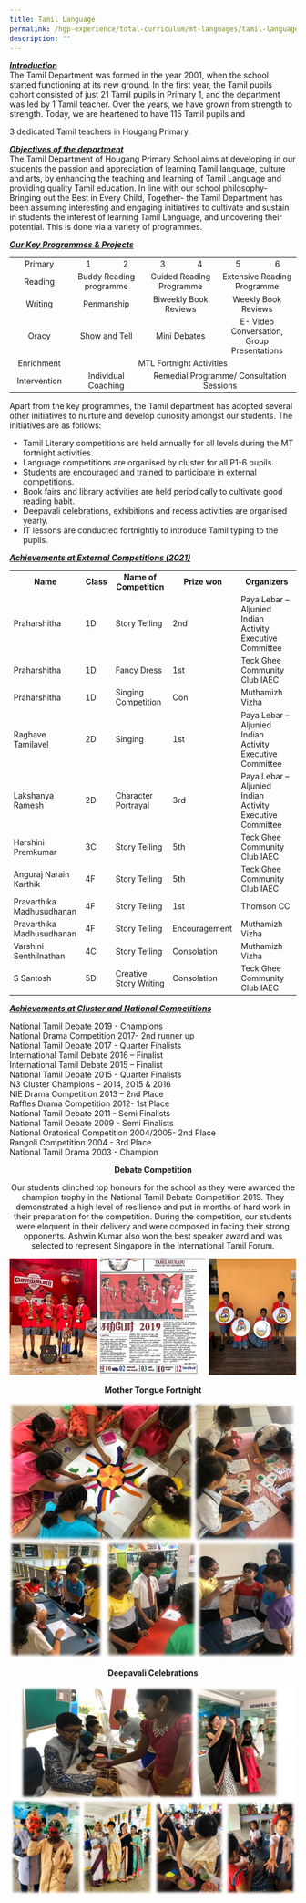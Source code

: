 ```yaml
---
title: Tamil Language
permalink: /hgp-experience/total-curriculum/mt-languages/tamil-language/
description: ""
---
```

<p><strong><em><u>Introduction<br /></u></em></strong>The Tamil Department was formed in the year 2001, when the school started functioning at its new ground. In the first year, the Tamil pupils cohort consisted of just 21 Tamil pupils in Primary 1, and the department was led by 1 Tamil teacher. Over the years, we have grown from strength to strength. Today, we are heartened to have 115 Tamil pupils and</p>
<p>3 dedicated Tamil teachers in Hougang Primary.</p>
<p><strong><em><u>Objectives of the department<br /></u></em></strong>The Tamil Department of Hougang Primary School aims at developing in our students the passion and appreciation of learning Tamil language, culture and arts, by enhancing the teaching and learning of Tamil Language and providing quality Tamil education.&nbsp;In line with our school philosophy- Bringing out the Best in Every Child, Together- the Tamil Department has been assuming interesting and engaging initiatives to cultivate and sustain in students the interest of learning Tamil Language, and uncovering their potential. This is done via a variety of programmes.</p>
<p><strong><em><u>Our Key Programmes &amp; Projects</u></em></strong></p>
<table>
<tbody>
<tr>
<td style="text-align: center;" width="110">Primary</td>
<td style="text-align: center;" width="84">1</td>
<td style="text-align: center;" width="76">2</td>
<td style="text-align: center;" width="88">3</td>
<td style="text-align: center;" width="79">4</td>
<td style="text-align: center;" width="86">5</td>
<td style="text-align: center;" width="78">6</td>
</tr>
<tr>
<td style="text-align: center;" width="110">Reading</td>
<td style="text-align: center;" colspan="2" width="160">Buddy Reading programme</td>
<td style="text-align: center;" colspan="2" width="167">Guided Reading Programme</td>
<td style="text-align: center;" colspan="2" width="164">Extensive Reading Programme</td>
</tr>
<tr>
<td style="text-align: center;" width="110">Writing</td>
<td style="text-align: center;" colspan="2" width="160">Penmanship</td>
<td style="text-align: center;" colspan="2" width="167">Biweekly Book Reviews</td>
<td style="text-align: center;" colspan="2" width="164">Weekly Book Reviews</td>
</tr>
<tr>
<td style="text-align: center;" width="110">Oracy</td>
<td style="text-align: center;" colspan="2" width="160">Show and Tell</td>
<td style="text-align: center;" colspan="2" width="167">Mini Debates</td>
<td style="text-align: center;" colspan="2" width="164">E- Video Conversation, Group Presentations</td>
</tr>
<tr>
<td style="text-align: center;" width="110">Enrichment</td>
<td style="text-align: center;" colspan="6" width="491">MTL Fortnight Activities</td>
</tr>
<tr>
<td style="text-align: center;" width="110">Intervention</td>
<td style="text-align: center;" colspan="2" width="160">Individual Coaching</td>
<td style="text-align: center;" colspan="4" width="331">Remedial Programme/ Consultation Sessions</td>
</tr>
</tbody>
</table>
<p>Apart from the key programmes, the Tamil department has adopted several other initiatives to nurture and develop curiosity amongst our students. The initiatives are as follows:</p>
<ul>
<li>Tamil Literary competitions are held annually for all levels during the MT fortnight activities.</li>
<li>Language competitions are organised by cluster for all P1-6 pupils.</li>
<li>Students are encouraged and trained to participate in external competitions.&nbsp;</li>
<li>Book fairs and library activities are held periodically to cultivate good reading habit.</li>
<li>Deepavali celebrations, exhibitions and recess activities are organised yearly.&nbsp;</li>
<li>IT lessons are conducted fortnightly to introduce Tamil typing to the pupils.</li>
</ul>
<p><strong><em><u>Achievements at External Competitions (2021)<br /></u></em></strong></p>
<table width="0">
<tbody>
<tr>
<td style="text-align: center;" width="134"><strong>Name</strong></td>
<td style="text-align: center;" width="57"><strong>Class</strong></td>
<td style="text-align: center;" width="118"><strong>Name of Competition</strong></td>
<td style="text-align: center;" width="128"><strong>Prize won</strong></td>
<td style="text-align: center;" width="294"><strong>Organizers</strong></td>
</tr>
<tr>
<td width="134">Praharshitha</td>
<td width="57">1D</td>
<td width="118">Story Telling</td>
<td width="128">2nd</td>
<td width="294">Paya Lebar &ndash; Aljunied Indian Activity Executive Committee</td>
</tr>
<tr>
<td width="134">Praharshitha</td>
<td width="57">1D</td>
<td width="118">Fancy Dress</td>
<td width="128">1st</td>
<td width="294">Teck Ghee Community Club IAEC</td>
</tr>
<tr>
<td width="134">Praharshitha</td>
<td width="57">1D</td>
<td width="118">Singing Competition</td>
<td width="128">Con</td>
<td width="294">Muthamizh Vizha</td>
</tr>
<tr>
<td width="134">Raghave Tamilavel</td>
<td width="57">2D</td>
<td width="118">Singing</td>
<td width="128">1st</td>
<td width="294">Paya Lebar &ndash; Aljunied Indian Activity Executive Committee</td>
</tr>
<tr>
<td width="134">Lakshanya Ramesh</td>
<td width="57">2D</td>
<td width="118">Character Portrayal</td>
<td width="128">3rd</td>
<td width="294">Paya Lebar &ndash; Aljunied Indian Activity Executive Committee</td>
</tr>
<tr>
<td width="134">Harshini Premkumar</td>
<td width="57">3C</td>
<td width="118">Story Telling</td>
<td width="128">5th</td>
<td width="294">Teck Ghee Community Club IAEC</td>
</tr>
<tr>
<td width="134">Anguraj Narain Karthik</td>
<td width="57">4F</td>
<td width="118">Story Telling</td>
<td width="128">5th</td>
<td width="294">Teck Ghee Community Club IAEC</td>
</tr>
<tr>
<td width="134">Pravarthika Madhusudhanan</td>
<td width="57">4F</td>
<td width="118">Story Telling</td>
<td width="128">1st</td>
<td width="294">Thomson CC</td>
</tr>
<tr>
<td width="134">Pravarthika Madhusudhanan</td>
<td width="57">4F</td>
<td width="118">Story Telling</td>
<td width="128">Encouragement</td>
<td width="294">Muthamizh Vizha</td>
</tr>
<tr>
<td width="134">Varshini Senthilnathan</td>
<td width="57">4C</td>
<td width="118">Story Telling</td>
<td width="128">Consolation</td>
<td width="294">Muthamizh Vizha</td>
</tr>
<tr>
<td width="134">S Santosh</td>
<td width="57">5D</td>
<td width="118">Creative Story Writing</td>
<td width="128">Consolation</td>
<td width="294">Teck Ghee Community Club IAEC</td>
</tr>
</tbody>
</table>
<p><strong><em><u>Achievements at Cluster and National Competitions</u></em></strong></p>
<p>National Tamil Debate 2019 - Champions<br />National Drama Competition 2017- 2nd&nbsp;runner up<br />National Tamil Debate 2017 - Quarter Finalists<br />International Tamil Debate 2016 &ndash; Finalist<br />International Tamil Debate 2015 &ndash; Finalist<br />National Tamil Debate 2015 - Quarter Finalists<br />N3 Cluster Champions &ndash; 2014, 2015 &amp; 2016<br />NIE Drama Competition 2013 &ndash; 2nd Place<br />Raffles Drama Competition 2012- 1st Place<br />National Tamil Debate 2011 - Semi Finalists<br />National Tamil Debate 2009 - Semi Finalists<br />National Oratorical Competition&nbsp;2004/2005- 2nd Place<br />Rangoli Competition 2004 - 3rd Place<br />National Tamil Drama 2003 - Champion</p>
<p style="text-align: center;"><strong>Debate Competition</strong></p>
<p style="text-align: center;">Our students clinched top honours for the school as they were awarded the champion trophy in the&nbsp;National&nbsp;Tamil&nbsp;Debate&nbsp;Competition&nbsp;2019. They demonstrated a high level of resilience and put in months of hard work in their preparation for the competition. During the competition, our students were eloquent in their delivery and were composed in facing their strong opponents. Ashwin Kumar also won the best speaker award and was selected to represent Singapore in the International Tamil Forum.</p>
<img src="/images/tam1.jpg">
<p style="text-align: center;"><strong>Mother Tongue Fortnight</strong></p>
<img src="/images/tam2.jpg">
<p style="text-align: center;"><strong>Deepavali Celebrations</strong></p>
<img src="/images/tam3.jpg">